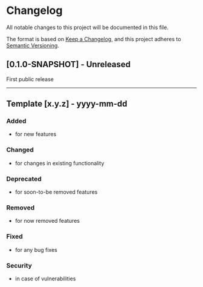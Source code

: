 # Changelog
All notable changes to this project will be documented in this file.

The format is based on [Keep a Changelog](https://keepachangelog.com/),
and this project adheres to [Semantic Versioning](https://semver.org/spec/v2.0.0.html).

## [0.1.0-SNAPSHOT] - Unreleased
First public release

---

## Template [x.y.z] - yyyy-mm-dd
### Added
- for new features

### Changed
- for changes in existing functionality

### Deprecated
- for soon-to-be removed features

### Removed
- for now removed features

### Fixed
- for any bug fixes

### Security
- in case of vulnerabilities

[0.2.0]: https://github.com/thriving-dev/kafka-streams-cassandra-state-store/compare/v0.1.0...v0.2.0
[0.1.0]: https://github.com/thriving-dev/kafka-streams-cassandra-state-store/releases/tag/v0.1.0
